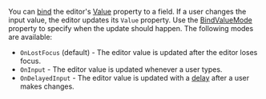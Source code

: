 You can [bind](https://docs.microsoft.com/en-us/aspnet/core/mvc/views/razor#bind) the editor's [Value](https://docs.devexpress.com/Blazor/DevExpress.Blazor.DxSpinEdit-1.Value) property to a field. If a user changes the input value, the editor updates its `Value` property. Use the [BindValueMode](https://docs.devexpress.com/Blazor/DevExpress.Blazor.DxSpinEdit-1.BindValueMode) property to specify when the update should happen. The following modes are available:

* `OnLostFocus` (default) - The editor value is updated after the editor loses focus.
* `OnInput` - The editor value is updated whenever a user types.
* `OnDelayedInput` -  The editor value is updated with a [delay](https://docs.devexpress.com/Blazor/DevExpress.Blazor.DxSpinEdit-1.InputDelay) after a user makes changes.

